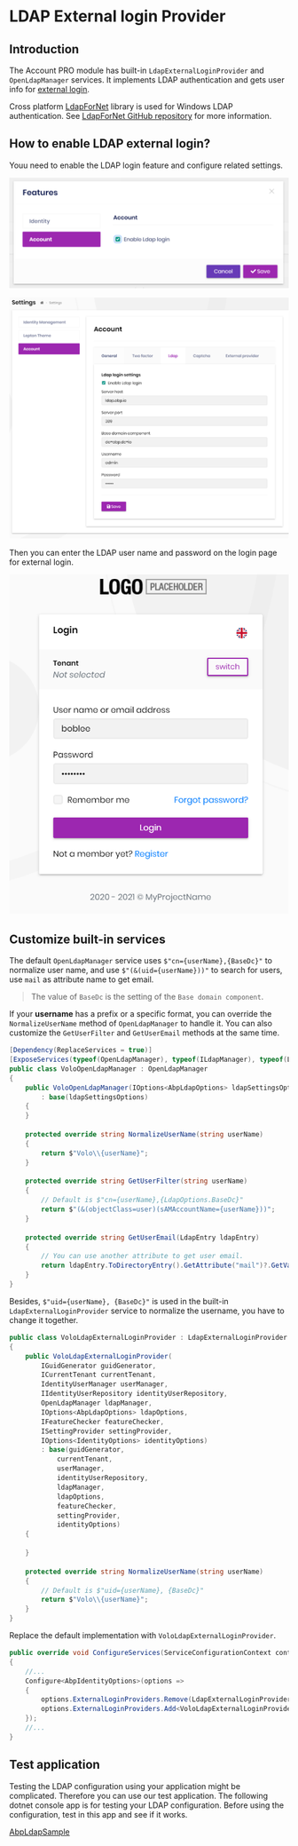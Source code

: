 # LDAP External login Provider

## Introduction

The Account PRO module has built-in `LdapExternalLoginProvider` and `OpenLdapManager` services. It implements LDAP authentication and gets user info for [external login](https://github.com/abpframework/abp/issues/4977).

Cross platform [LdapForNet](https://www.nuget.org/packages/LdapForNet/) library is used for Windows LDAP authentication. See [LdapForNet GitHub repository](https://github.com/flamencist/ldap4net) for more information.

## How to enable LDAP external login?

Youu need to enable the LDAP login feature and configure related settings.

![enable-ldap-feature](../../images/enable-ldap-feature.png)

![configure-ldap-setting](../../images/configure-ldap-setting.png)

Then you can enter the LDAP user name and password on the login page for external login.

![ldap-login](../../images/ldap-login.png)

## Customize built-in services

The default `OpenLdapManager` service uses `$"cn={userName},{BaseDc}"` to normalize user name, and use `$"(&(uid={userName}))"` to search for users, use `mail` as attribute name to get email.

> The value of `BaseDc` is the setting of the `Base domain component`.

If your **username** has a prefix or a specific format, you can override the `NormalizeUserName` method of `OpenLdapManager` to handle it. You can also customize the `GetUserFilter` and `GetUserEmail` methods at the same time.

```cs
[Dependency(ReplaceServices = true)]
[ExposeServices(typeof(OpenLdapManager), typeof(ILdapManager), typeof(LdapManager))]
public class VoloOpenLdapManager : OpenLdapManager
{
    public VoloOpenLdapManager(IOptions<AbpLdapOptions> ldapSettingsOptions)
        : base(ldapSettingsOptions)
    {
    }

    protected override string NormalizeUserName(string userName)
    {
        return $"Volo\\{userName}";
    }

    protected override string GetUserFilter(string userName)
    {
        // Default is $"cn={userName},{LdapOptions.BaseDc}"
        return $"(&(objectClass=user)(sAMAccountName={userName}))";
    }

    protected override string GetUserEmail(LdapEntry ldapEntry)
    {
        // You can use another attribute to get user email.
        return ldapEntry.ToDirectoryEntry().GetAttribute("mail")?.GetValue<string>();
    }
}
```

Besides, `$"uid={userName}, {BaseDc}"` is used in the built-in `LdapExternalLoginProvider` service to normalize the username, you have to change it together.

```cs
public class VoloLdapExternalLoginProvider : LdapExternalLoginProvider
{
    public VoloLdapExternalLoginProvider(
        IGuidGenerator guidGenerator,
        ICurrentTenant currentTenant,
        IdentityUserManager userManager,
        IIdentityUserRepository identityUserRepository,
        OpenLdapManager ldapManager,
        IOptions<AbpLdapOptions> ldapOptions,
        IFeatureChecker featureChecker,
        ISettingProvider settingProvider,
        IOptions<IdentityOptions> identityOptions)
        : base(guidGenerator,
            currentTenant,
            userManager,
            identityUserRepository,
            ldapManager,
            ldapOptions,
            featureChecker,
            settingProvider,
            identityOptions)
    {

    }

    protected override string NormalizeUserName(string userName)
    {
        // Default is $"uid={userName}, {BaseDc}"
        return $"Volo\\{userName}";
    }
}
```

Replace the default implementation with `VoloLdapExternalLoginProvider`.

```cs
public override void ConfigureServices(ServiceConfigurationContext context)
{
    //...
    Configure<AbpIdentityOptions>(options =>
    {
        options.ExternalLoginProviders.Remove(LdapExternalLoginProvider.Name);
        options.ExternalLoginProviders.Add<VoloLdapExternalLoginProvider>(LdapExternalLoginProvider.Name);
    });
    //...
}
```

## Test application

Testing the LDAP configuration using your application might be complicated. Therefore you can use our test application. The following dotnet console app is for testing your LDAP configuration. Before using the configuration, test in this app and see if it works.

[AbpLdapSample](https://github.com/abpframework/abp-samples/tree/master/AbpLdapSample)
